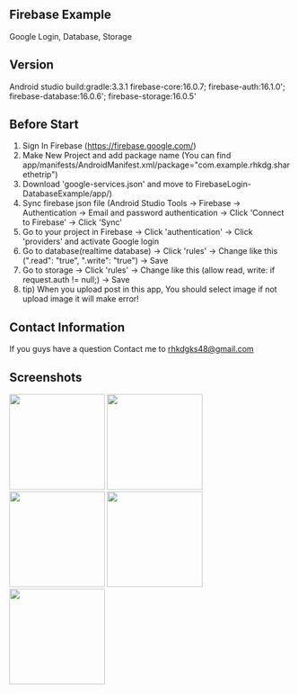 Firebase Example
-----------------
Google Login, Database, Storage

Version
--------
Android studio build:gradle:3.3.1
firebase-core:16.0.7; firebase-auth:16.1.0'; firebase-database:16.0.6'; firebase-storage:16.0.5'

Before Start
------------
1. Sign In Firebase (https://firebase.google.com/)
2. Make New Project and add package name (You can find app/manifests/AndroidManifest.xml/package="com.example.rhkdg.sharethetrip")
3. Download 'google-services.json' and move to FirebaseLogin-DatabaseExample/app/)
4. Sync firebase json file (Android Studio Tools -> Firebase -> Authentication -> Email and password authentication -> Click 'Connect to Firebase' -> Click 'Sync'
5. Go to your project in Firebase -> Click 'authentication' -> Click 'providers' and activate Google login
6. Go to database(realtime database) -> Click 'rules' -> Change like this (".read": "true", ".write": "true") -> Save
7. Go to storage -> Click 'rules' -> Change like this (allow read, write: if request.auth != null;) -> Save
8. tip) When you upload post in this app, You should select image if not upload image it will make error!

Contact Information
--------------------
If you guys have a question Contact me to rhkdgks48@gmail.com

Screenshots
-----------

<div>
  <img width="170" src="https://user-images.githubusercontent.com/45925992/53642651-a0e96000-3c75-11e9-88b1-aa338002661a.jpg">
  <img width="170" src="https://user-images.githubusercontent.com/45925992/53642666-a646aa80-3c75-11e9-9132-ab116e2dd568.png">
  <img width="170" src="https://user-images.githubusercontent.com/45925992/53642674-aa72c800-3c75-11e9-9b5e-13942e71420b.png">
  <img width="170" src="https://user-images.githubusercontent.com/45925992/53642691-ae064f00-3c75-11e9-95bf-c0e4612634a8.png">
  <img width="170" src="https://user-images.githubusercontent.com/45925992/53642709-b068a900-3c75-11e9-8cf0-cf4be39590b9.png">
</div>


